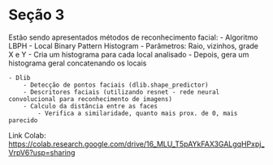 # Seção 3

Estão sendo apresentados métodos de reconhecimento facial:
    - Algoritmo LBPH - Local Binary Pattern Histogram
        - Parâmetros:
            Raio, vizinhos, grade X e Y
        - Cria um histograma para cada local analisado
        - Depois, gera um histograma geral concatenando os locais

    - Dlib 
        - Detecção de pontos faciais (dlib.shape_predictor)
        - Descritores faciais (utilizando resnet - rede neural convolucional para reconhecimento de imagens)
        - Calculo da distância entre as faces
            - Verifica a similaridade, quanto mais prox. de 0, mais parecido



Link Colab: https://colab.research.google.com/drive/16_MLU_T5pAYkFAX3GALgqHPxpj_VrpV6?usp=sharing